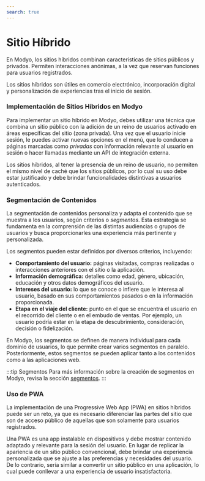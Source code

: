 ```yaml
---
search: true
---
```


# Sitio Híbrido

En Modyo, los sitios híbridos combinan características de sitios públicos y privados. Permiten interacciones anónimas, a la vez que reservan funciones para usuarios registrados.

Los sitios híbridos son útiles en comercio electrónico, incorporación digital y personalización de experiencias tras el inicio de sesión.

### Implementación de Sitios Híbridos en Modyo

Para implementar un sitio híbrido en Modyo, debes utilizar una técnica que combina un sitio público con la adición de un reino de usuarios activado en áreas específicas del sitio (zona privada).  Una vez que el usuario inicie sesión, le puedes activar nuevas opciones en el menú, que lo conducen a páginas marcadas como _privadas_ con información relevante al usuario en sesión o hacer llamadas mediante un API de integración externa.

Los sitios híbridos, al tener la presencia de un reino de usuario, no permiten el mismo nivel de caché que los sitios públicos, por lo cual su uso debe estar justificado y debe brindar funcionalidades distintivas a usuarios autenticados.


### Segmentación de Contenidos

La segmentación de contenidos personaliza y adapta el contenido que se muestra a los usuarios, según criterios o _segmentos_. Esta estrategia se fundamenta en la comprensión de las distintas audiencias o grupos de usuarios y busca proporcionarles una experiencia más pertinente y personalizada.

Los segmentos pueden estar definidos por diversos criterios, incluyendo:

- **Comportamiento del usuario:** páginas visitadas, compras realizadas o interacciones anteriores con el sitio o la aplicación.
- **Información demográfica:** detalles como edad, género, ubicación, educación y otros datos demográficos del usuario.
- **Intereses del usuario:** lo que se conoce o infiere que le interesa al usuario, basado en sus comportamientos pasados o en la información proporcionada.
- **Etapa en el viaje del cliente:** punto en el que se encuentra el usuario en el recorrido del cliente o en el embudo de ventas. Por ejemplo, un usuario podría estar en la etapa de descubrimiento, consideración, decisión o fidelización.

En Modyo, los segmentos se definen de manera individual para cada dominio de usuarios, lo que permite crear varios segmentos en paralelo. Posteriormente, estos segmentos se pueden aplicar tanto a los contenidos como a las aplicaciones web.

:::tip Segmentos
Para más información sobre la creación de segmentos en Modyo, revisa la sección [segmentos](/es/platform/customers/segments).
:::

### Uso de PWA

La implementación de una Progressive Web App (PWA) en sitios híbridos puede ser un reto, ya que es necesario diferenciar las partes del sitio que son de acceso público de aquellas que son solamente para usuarios registrados.

Una PWA es una app instalable en dispositivos y debe mostrar contenido adaptado y relevante para la sesión del usuario. En lugar de replicar la apariencia de un sitio público convencional, debe brindar una experiencia personalizada que se ajuste a las preferencias y necesidades del usuario. De lo contrario, sería similar a convertir un sitio público en una aplicación, lo cual puede conllevar a una experiencia de usuario insatisfactoria.
